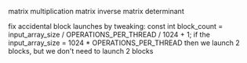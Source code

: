 matrix multiplication
matrix inverse
matrix determinant

fix accidental block launches by tweaking: const int block_count = input_array_size / OPERATIONS_PER_THREAD / 1024 + 1;
if the input_array_size = 1024 * OPERATIONS_PER_THREAD then we launch 2 blocks, but we don't need to launch 2 blocks